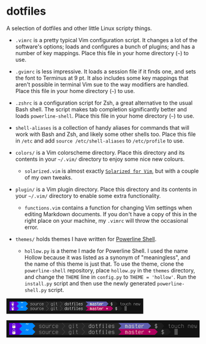 # dotfiles

A selection of dotfiles and other little Linux scripty things.

* `.vimrc` is a pretty typical Vim configuration script. It changes a lot of the software's options; loads and configures a bunch of plugins; and has a number of key mappings. Place this file in your home directory (`~`) to use.

* `.gvimrc` is less impressive. It loads a session file if it finds one, and sets the font to Terminus at 9 pt. It also includes some key mappings that aren't possible in terminal Vim sue to the way modifiers are handled. Place this file in your home directory (`~`) to use.

* `.zshrc` is a configuration script for Zsh, a great alternative to the usual Bash shell. The script makes tab completion significantly better and loads `powerline-shell`. Place this file in your home directory (`~`) to use.

* `shell-aliases` is a collection of handy aliases for commands that will work with Bash and Zsh, and likely some other shells too. Place this file in `/etc` and add `source /etc/shell-aliases` to `/etc/profile` to use.

* `colors/` is a Vim colorscheme directory. Place this directory and its contents in your `~/.vim/` directory to enjoy some nice new colours.

    * `solarized.vim` is almost exactly [`Solarized for Vim`](https://github.com/altercation/vim-colors-solarized), but with a couple of my own tweaks.

* `plugin/` is a Vim plugin directory. Place this directory and its contents in your `~/.vim/` directory to enable some extra functionality.

    * `functions.vim` contains a function for changing Vim settings when editing Markdown documents. If you don't have a copy of this in the right place on your machine, my `.vimrc` will throw the occasional error.

* `themes/` holds themes I have written for [Powerline Shell](https://github.com/blieque/powerline-shell).

    * `hollow.py` is a theme I made for Powerline Shell. I used the name Hollow because it was listed as a synonym of "meaningless", and the name of this theme is just that. To use the theme, clone the `powerline-shell` repository, place `hollow.py` in the `themes` directory, and change the `THEME` line in `config.py` to `THEME = 'hollow'`. Run the `install.py` script and then use the newly generated `powerline-shell.py` script.

![Hollow colour scheme screen shot](https://raw.githubusercontent.com/blieque/dotfiles/master/images/hollow-screenshot-8.png)

![Hollow colour scheme screen shot with larger text](https://raw.githubusercontent.com/blieque/dotfiles/master/images/hollow-screenshot-14.png)

